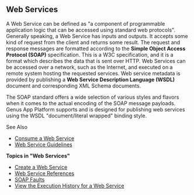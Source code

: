 ## Web Services

A Web Service can be defined as "a component of programmable application logic that can be accessed using standard web protocols". Generally speaking, a Web Service has inputs and outputs. It accepts some kind of request from the client and returns some result. The request and response messages are formatted according to the **Simple Object Access Protocol (SOAP)** specification. This is a W3C specification, and it is a format which describes the data that is sent over HTTP. Web Services can be accessed over a network, such as the Internet, and executed on a remote system hosting the requested services. Web service metadata is provided by publishing a **Web Service Description Language (WSDL)** document and corresponding XML Schema documents.

The SOAP standard offers a wide selection of various styles and flavors when it comes to the actual encoding of the SOAP message payloads. Genus App Platform supports and is designed for publishing web services using the WSDL "document/literal wrapped" binding style.  

See Also

*   [Consume a Web Service](logic/action-orchestration/actions/effects/consume-a-web-service.md)
*   [Web Service Guidelines](../guidelines-and-best-practices/web-service-guidelines.md)

**Topics in "Web Services"**
* [Create a Web Service](web-services/create-a-web-service.md)
* [Web Service References](web-services/web-service-references.md)
* [SOAP Faults](web-services/soap-faults.md)
* [View the Execution History for a Web Service](web-services/view-the-execution-history-for-a-web-service.md)